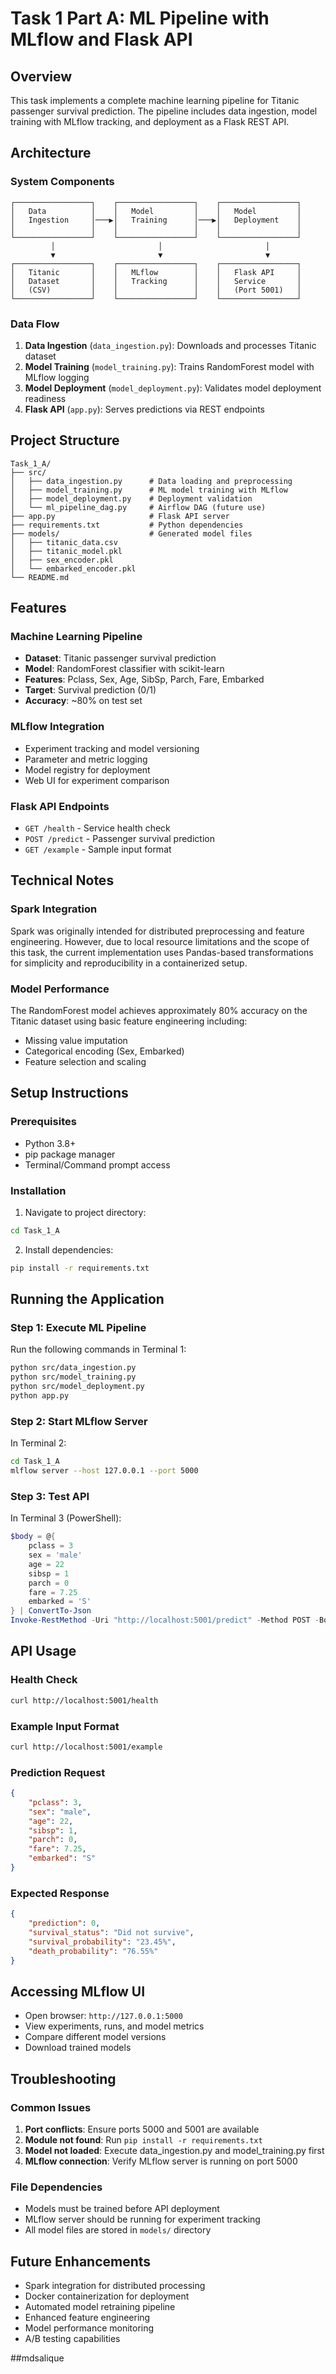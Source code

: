 # Task 1 Part A: ML Pipeline with MLflow and Flask API

## Overview
This task implements a complete machine learning pipeline for Titanic passenger survival prediction. The pipeline includes data ingestion, model training with MLflow tracking, and deployment as a Flask REST API.

## Architecture

### System Components
```
┌─────────────────┐    ┌─────────────────┐    ┌─────────────────┐
│   Data          │    │   Model         │    │   Model         │
│   Ingestion     │───▶│   Training      │───▶│   Deployment    │
│                 │    │                 │    │                 │
└─────────────────┘    └─────────────────┘    └─────────────────┘
         │                       │                       │
         ▼                       ▼                       ▼
┌─────────────────┐    ┌─────────────────┐    ┌─────────────────┐
│   Titanic       │    │   MLflow        │    │   Flask API     │
│   Dataset       │    │   Tracking      │    │   Service       │
│   (CSV)         │    │                 │    │   (Port 5001)   │
└─────────────────┘    └─────────────────┘    └─────────────────┘
```

### Data Flow
1. **Data Ingestion** (`data_ingestion.py`): Downloads and processes Titanic dataset
2. **Model Training** (`model_training.py`): Trains RandomForest model with MLflow logging
3. **Model Deployment** (`model_deployment.py`): Validates model deployment readiness
4. **Flask API** (`app.py`): Serves predictions via REST endpoints

## Project Structure
```
Task_1_A/
├── src/
│   ├── data_ingestion.py      # Data loading and preprocessing
│   ├── model_training.py      # ML model training with MLflow
│   ├── model_deployment.py    # Deployment validation
│   └── ml_pipeline_dag.py     # Airflow DAG (future use)
├── app.py                     # Flask API server
├── requirements.txt           # Python dependencies
├── models/                    # Generated model files
│   ├── titanic_data.csv
│   ├── titanic_model.pkl
│   ├── sex_encoder.pkl
│   └── embarked_encoder.pkl
└── README.md
```

## Features

### Machine Learning Pipeline
- **Dataset**: Titanic passenger survival prediction
- **Model**: RandomForest classifier with scikit-learn
- **Features**: Pclass, Sex, Age, SibSp, Parch, Fare, Embarked
- **Target**: Survival prediction (0/1)
- **Accuracy**: ~80% on test set

### MLflow Integration
- Experiment tracking and model versioning
- Parameter and metric logging
- Model registry for deployment
- Web UI for experiment comparison

### Flask API Endpoints
- `GET /health` - Service health check
- `POST /predict` - Passenger survival prediction
- `GET /example` - Sample input format

## Technical Notes

### Spark Integration
Spark was originally intended for distributed preprocessing and feature engineering. However, due to local resource limitations and the scope of this task, the current implementation uses Pandas-based transformations for simplicity and reproducibility in a containerized setup.

### Model Performance
The RandomForest model achieves approximately 80% accuracy on the Titanic dataset using basic feature engineering including:
- Missing value imputation
- Categorical encoding (Sex, Embarked)
- Feature selection and scaling

## Setup Instructions

### Prerequisites
- Python 3.8+
- pip package manager
- Terminal/Command prompt access

### Installation
1. Navigate to project directory:
```bash
cd Task_1_A
```

2. Install dependencies:
```bash
pip install -r requirements.txt
```

## Running the Application

### Step 1: Execute ML Pipeline
Run the following commands in Terminal 1:
```bash
python src/data_ingestion.py
python src/model_training.py
python src/model_deployment.py
python app.py
```

### Step 2: Start MLflow Server
In Terminal 2:
```bash
cd Task_1_A
mlflow server --host 127.0.0.1 --port 5000
```

### Step 3: Test API
In Terminal 3 (PowerShell):
```powershell
$body = @{
    pclass = 3
    sex = 'male'
    age = 22
    sibsp = 1
    parch = 0
    fare = 7.25
    embarked = 'S'
} | ConvertTo-Json
Invoke-RestMethod -Uri "http://localhost:5001/predict" -Method POST -Body $body -ContentType "application/json"
```

## API Usage

### Health Check
```bash
curl http://localhost:5001/health
```

### Example Input Format
```bash
curl http://localhost:5001/example
```

### Prediction Request
```json
{
    "pclass": 3,
    "sex": "male",
    "age": 22,
    "sibsp": 1,
    "parch": 0,
    "fare": 7.25,
    "embarked": "S"
}
```

### Expected Response
```json
{
    "prediction": 0,
    "survival_status": "Did not survive",
    "survival_probability": "23.45%",
    "death_probability": "76.55%"
}
```

## Accessing MLflow UI
- Open browser: `http://127.0.0.1:5000`
- View experiments, runs, and model metrics
- Compare different model versions
- Download trained models

## Troubleshooting

### Common Issues
1. **Port conflicts**: Ensure ports 5000 and 5001 are available
2. **Module not found**: Run `pip install -r requirements.txt`
3. **Model not loaded**: Execute data_ingestion.py and model_training.py first
4. **MLflow connection**: Verify MLflow server is running on port 5000

### File Dependencies
- Models must be trained before API deployment
- MLflow server should be running for experiment tracking
- All model files are stored in `models/` directory

## Future Enhancements
- Spark integration for distributed processing
- Docker containerization for deployment
- Automated model retraining pipeline
- Enhanced feature engineering
- Model performance monitoring
- A/B testing capabilities

##mdsalique
